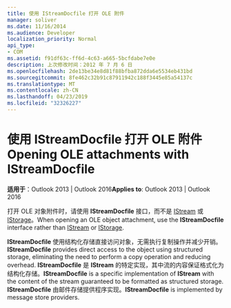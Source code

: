 ```yaml
---
title: 使用 IStreamDocfile 打开 OLE 附件
manager: soliver
ms.date: 11/16/2014
ms.audience: Developer
localization_priority: Normal
api_type:
- COM
ms.assetid: f91df63c-ff6d-4c63-a665-5bcfdabe7e0e
description: 上次修改时间：2012 年 7 月 6 日
ms.openlocfilehash: 2de13be34e8d81f88bfba872dda6e5534eb431bd
ms.sourcegitcommit: 8fe462c32b91c87911942c188f3445e85a54137c
ms.translationtype: MT
ms.contentlocale: zh-CN
ms.lasthandoff: 04/23/2019
ms.locfileid: "32326227"
---
```

# <a name="opening-ole-attachments-with-istreamdocfile"></a><span data-ttu-id="4a27d-103">使用 IStreamDocfile 打开 OLE 附件</span><span class="sxs-lookup"><span data-stu-id="4a27d-103">Opening OLE attachments with IStreamDocfile</span></span>

<span data-ttu-id="4a27d-104">**适用于**：Outlook 2013 | Outlook 2016</span><span class="sxs-lookup"><span data-stu-id="4a27d-104">**Applies to**: Outlook 2013 | Outlook 2016</span></span> 
  
<span data-ttu-id="4a27d-105">打开 OLE 对象附件时，请使用 **IStreamDocfile** 接口，而不是 [IStream](https://msdn.microsoft.com/library/windows/desktop/aa380034%28v=vs.85%29.aspx) 或 [IStorage](https://msdn.microsoft.com/library/windows/desktop/aa380015%28v=vs.85%29.aspx)。</span><span class="sxs-lookup"><span data-stu-id="4a27d-105">When opening an OLE object attachment, use the **IStreamDocfile** interface rather than [IStream](https://msdn.microsoft.com/library/windows/desktop/aa380034%28v=vs.85%29.aspx) or [IStorage](https://msdn.microsoft.com/library/windows/desktop/aa380015%28v=vs.85%29.aspx).</span></span> 

<span data-ttu-id="4a27d-106">**IStreamDocfile** 使用结构化存储直接访问对象，无需执行复制操作并减少开销。</span><span class="sxs-lookup"><span data-stu-id="4a27d-106">**IStreamDocfile** provides direct access to the object using structured storage, eliminating the need to perform a copy operation and reducing overhead.</span></span> <span data-ttu-id="4a27d-107">**IStreamDocfile** 是 **IStream** 的特定实现，其中流的内容保证格式化为结构化存储。</span><span class="sxs-lookup"><span data-stu-id="4a27d-107">**IStreamDocfile** is a specific implementation of **IStream** with the content of the stream guaranteed to be formatted as structured storage.</span></span> <span data-ttu-id="4a27d-108">**IStreamDocfile** 由邮件存储提供程序实现。</span><span class="sxs-lookup"><span data-stu-id="4a27d-108">**IStreamDocfile** is implemented by message store providers.</span></span> 
  

